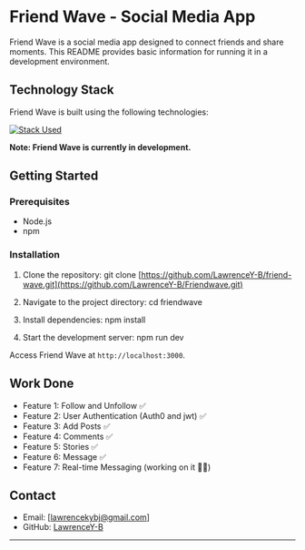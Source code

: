 # Friend Wave - Social Media App

Friend Wave is a social media app designed to connect friends and share moments. This README provides basic information for running it in a development environment.

## Technology Stack

Friend Wave is built using the following technologies:

[![Stack Used](https://skillicons.dev/icons?i=mongodb,js,typescript,nodejs,express&theme=dark)](https://skillicons.dev)



**Note: Friend Wave is currently in development.**

## Getting Started

### Prerequisites

- Node.js
- npm

### Installation

1. Clone the repository:
git clone [https://github.com/LawrenceY-B/friend-wave.git](https://github.com/LawrenceY-B/Friendwave.git)

2. Navigate to the project directory:
cd friendwave
   
3. Install dependencies:
npm install

4. Start the development server:
npm run dev


Access Friend Wave at `http://localhost:3000`.

## Work Done

- Feature 1: Follow and Unfollow ✅
- Feature 2: User Authentication (Auth0 and jwt) ✅
- Feature 3: Add Posts ✅
- Feature 4: Comments ✅
- Feature 5: Stories ✅
- Feature 6: Message ✅
- Feature 7: Real-time Messaging (working on it 😮‍💨)


## Contact

- Email: [lawrencekybj@gmail.com]
- GitHub: [LawrenceY-B](https://github.com/LawrenceY-B)

---





